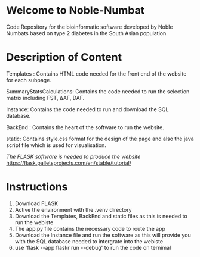 # Welcome to Noble-Numbat
Code Repository for the bioinformatic software developed by Noble Numbats based on type 2 diabetes in the South Asian population.
# Description of Content 
Templates : Contains HTML code needed for the front end of the website for each subpage.

SummaryStatsCalculations: Contains the code needed to run the selection matrix including FST, ∆AF, DAF.

Instance: Contains the code needed to run and download the SQL database.

BackEnd : Contains the heart of the software to run the website.

static: Contains style.css format for the design of the page and also the java script file which is used for visualisation.

*The FLASK software is needed to produce the website*
https://flask.palletsprojects.com/en/stable/tutorial/

# Instructions 
1. Download FLASK
2. Active the environment with the .venv directory
3. Download the Templates, BackEnd and static files as this is needed to run the webiste
4. The app.py file contains the necessary code to route the app
5. Download the Instance file and run the software as this will provide you with the SQL database needed to intergrate into the webiste
6. use 'flask --app flaskr run --debug' to run the code on ternimal
